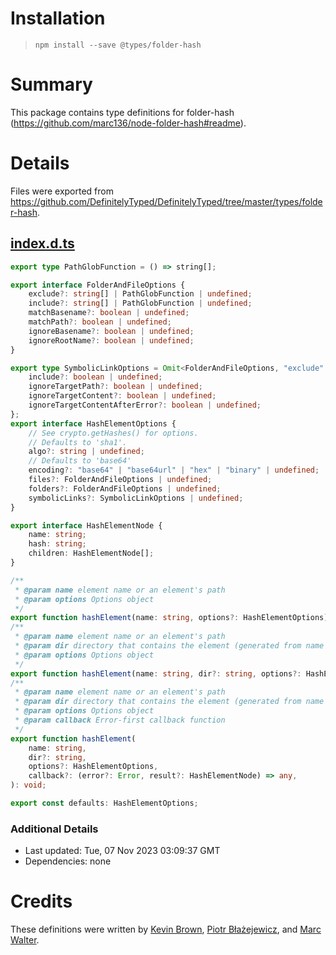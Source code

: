 # Installation
> `npm install --save @types/folder-hash`

# Summary
This package contains type definitions for folder-hash (https://github.com/marc136/node-folder-hash#readme).

# Details
Files were exported from https://github.com/DefinitelyTyped/DefinitelyTyped/tree/master/types/folder-hash.
## [index.d.ts](https://github.com/DefinitelyTyped/DefinitelyTyped/tree/master/types/folder-hash/index.d.ts)
````ts
export type PathGlobFunction = () => string[];

export interface FolderAndFileOptions {
    exclude?: string[] | PathGlobFunction | undefined;
    include?: string[] | PathGlobFunction | undefined;
    matchBasename?: boolean | undefined;
    matchPath?: boolean | undefined;
    ignoreBasename?: boolean | undefined;
    ignoreRootName?: boolean | undefined;
}

export type SymbolicLinkOptions = Omit<FolderAndFileOptions, "exclude" | "include"> & {
    include?: boolean | undefined;
    ignoreTargetPath?: boolean | undefined;
    ignoreTargetContent?: boolean | undefined;
    ignoreTargetContentAfterError?: boolean | undefined;
};
export interface HashElementOptions {
    // See crypto.getHashes() for options.
    // Defaults to 'sha1'.
    algo?: string | undefined;
    // Defaults to 'base64'
    encoding?: "base64" | "base64url" | "hex" | "binary" | undefined;
    files?: FolderAndFileOptions | undefined;
    folders?: FolderAndFileOptions | undefined;
    symbolicLinks?: SymbolicLinkOptions | undefined;
}

export interface HashElementNode {
    name: string;
    hash: string;
    children: HashElementNode[];
}

/**
 * @param name element name or an element's path
 * @param options Options object
 */
export function hashElement(name: string, options?: HashElementOptions): Promise<HashElementNode>;
/**
 * @param name element name or an element's path
 * @param dir directory that contains the element (generated from name if omitted)
 * @param options Options object
 */
export function hashElement(name: string, dir?: string, options?: HashElementOptions): Promise<HashElementNode>;
/**
 * @param name element name or an element's path
 * @param dir directory that contains the element (generated from name if omitted)
 * @param options Options object
 * @param callback Error-first callback function
 */
export function hashElement(
    name: string,
    dir?: string,
    options?: HashElementOptions,
    callback?: (error?: Error, result?: HashElementNode) => any,
): void;

export const defaults: HashElementOptions;

````

### Additional Details
 * Last updated: Tue, 07 Nov 2023 03:09:37 GMT
 * Dependencies: none

# Credits
These definitions were written by [Kevin Brown](https://github.com/thekevinbrown), [Piotr Błażejewicz](https://github.com/peterblazejewicz), and [Marc Walter](https://github.com/marc136).
